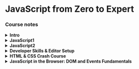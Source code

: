 # JavaScript from Zero to Expert

### Course notes

<details>
<summary><b>Intro</b></summary>
<br/>

- Web development basics
  - HTML(Nouns) | CSS(Adjectives) | JS(Verbs)
  - Separation of concerns - Every file separated, not in the HTML
- Test with Console
  - Brave or Chrome - `⌘⌥J`
  - Safari - `⌘⌥C`
- JavaScript
  - High-Level - Not complex stuff (memory) worries
  - Object-Oriented - Data based on objects
  - Multi-Paradigm - Use different styles of programming
  - Programming language - Instruct computer to do things
  - ES5, ES6+
    - 1995 - Mocha, first version of JavaScript created in just 10 days
      - A language to create interactive sites
    - 1996
      - It has nothing to do with Java
      - Changes to LiveScript and to JavaScript to attract Java divelopers
      - Microsoft launches IE and copies JavaScript into JScript
    - 1997 - ECMA releases ECMAScript 1 (ES1), the first standar for JavaScript
    - 2009 - ES5 (ECMAScript 5) was released with a lot of new features
    - 2015 - ES6 (ECMAScript 2015) was released (biggest update)
      - Changes to an annual release cycle
  - Don't break the web
    - Older code is still working
    - It's very buggy but still used
  - Development - Use the latest Chrome
  - Production - Transpile and polyfill the code to make it compatible with older browsers
  - ESNext - Future versions

</details>

<details>
<summary><b>JavaScript1</b></summary>
<br/>

- Value - Smallest unit of information
- Variable - Reusable value
  - `let` - Can be changed later
  - `const` - Won't be changed later, cannot be empty
  - `var` - Old way to define variables
  - Never declare a variablewithout really declaring it, it creates a global object and causes troubles
- Camel case is a convention
- Prevent `SyntaxError`
  - Never start a variable with a number
  - Just use letters, numbers, underscore or dollar
- Conventions
  - Don't use reserved words or `name`
  - Start with lowercase, upper is for classes
  - Check universal constants like `PI`
  - Be descriptive, `firstName` better than `name1`
- Values are objects or primitives
  - Objects
  - Primitives
    - Numbers `5, 5.9`
    - Strings `""`
    - Booleans `true, false`
    - Undefined `empty value`
    - Null `empty value`
    - Symbol `unique and cannot be changed`
    - BigInt `Larger numbers than Number can hold`
    - Dynamic type `you don't have to define the type of value`
  - Type conversion and coercion
    - Check what kind of value you have `typeof`
    - Change between types of values `Number('5')`
    - Some changes are automatic `'Love ' + 5 // 5 becomes a string`
    - Strings automatically transformed into numbers `'5' - '12' - 5`
  - Truthy and falsy values
    - `0, '', undefined, null, NaN` return a falsy value of `false`
    - All other values are truthy and return `true`
    - You can check by ransforming values to booleans:
      - `Boolean(0) // false`
      - `Boolean(1) // true`
- Comments
  - `// Single line`
  - `/* Multiline */`
- Math operators
  - `+` plus (sum of two numbers or concatenate strings)
  - `-` less
  - `/` divide
  - `*` multiply
  - `**` power of
- Assignment operators
  - `=` equal
  - `+=` add value to a variable
  - `-=` substract value to a variable
- Comparison operators
  - `<` less than
  - `>` plus than
  - `<=` less than equal
  - `>=` plus than equal
- Strings and template literals
  - `"String"` `'String'` `` `String` ``
  - Concatenate `'Hi ' + 'dear!'`
  - Template literals `` `I am ${jsValue} years old` ``
- Conditionals:
  - Positive `if (condition) {execution}`
  - Negative `if (!condition) {execution}`
  - Multiple `if (c) {e1} else if (c2) {e2} else {e3}`
- Expressions: poduce a value
  - `true && false`
- Statements: sentences that translate our order
  - `const str = 'Sentence'`
- Equality operators:
  - Strict operators, without type coercion:
    - `===` equal
    - `!==` not equal
    - `1 === '1' // false`
  - Strict operators, with type coercion:
    - `==` equal
    - `!=` not equal
    - `1 == '1' // true`
- Boolean logic:
  - `&&` and
  - `||` or
  - `!` not
- Switch:
  - It's an statement so it can`t be inside a function or return
  - `switch(variable){case logic: exec;}`
  - `break;` if you want to break at that step
  - `case logic: case logic: exec;` several cases or
  - `default` like an else statement
- Ternary:
  - It's a expression so it can be inside a function or return
  - `5 ? It's five : 'It's not five'`

</details>

<details>
<summary><b>JavaScript2</b></summary>
<br/>

- Strict mode - Use it always to create safer code
  - Start a file with `'use strict';`
- Functions - piece of code that can be used several times

  - Best way to implement the principle DRY (Don't Repeat Yourself)
  - Define functions
    - `function` reserved word can be used to define a function
      - `function funcName(parameters) {action};` this is a function declaration and it can be used before it's declarated
      - You can also use this reserved word to create an anonymous function (function expression):
        - `const anonymous = function(params) {action}`
    - Arrow functions
      - It doesn't have the `this` keword
      - `parameter => action`
        - it returns explicitally without `return`
      - If it gets complex it needs more structure
        - `const myFunction = (multiple, params) => {multipleLineAction needs return}`
  - Call / run / invoke functions
    - `myFunction(argument);`
    - The parameter is the name used to define the function variables and the argument the actual value used when calling the function
  - `return` returns a value at the end of the function
    - Just the first `return` achieved returns a value
    - Just works inside functions
    - If the function doesn't have a `return` it returns `undefined`
    - If you want to return a list use brackets `[]` if not it will return just the last value
      - `return true, false //false`
      - `return [true, false] //[true, false]`
    - It needs parenthesis if you start the return value in the second line
    ```JavaScript
    return (
        5 + 10
    )
    ```
  - You can use functions inside other functions so you can write cleaner code
    ```JavaScript
    function func1() {return true};
    function func2() {
        const myTrue = func1();
        return [myTrue, false];
    }
    ```
  - Arrays
    - Declarate an array:
      - Literal:
        - `const nums = [1,2,3,4];`
      - New object:
        - `const nums = new Array(1,2,3,4);`
      - Zero indexed `nums[0] // first element, expression inside, not statement`
      - Length `nums.length // 4`
      - Change array values:
        - `nums[0] = 10; //[10,2,3,4]`
      - This is not a primitive value so even though it's declared as const you can change the values inside the object.
      - If you put an array in another variable and modify it, the value will be modified in both becaus is the same object referenced in another variable, to change this behavior you'll need to copy it in the new variable.
    - Array methods:
      - `.push` add to the end
        - `console.log(arr.push(5)) //5`
      - `.unshift` add to the begining
        - `console.log(arr.unshift(5)) //5`
      - `.pop` remove the last element
        - `console.log(arr.pop()) //Value popped`
      - `.shift` removes the first element
        - `console.log(arr.shift()) //Value popped`
      - `.indexOf` returns the index of the argument
        - `arr.indexOf(value)`
  - Objects

    - Non ordered data structure
    - Declarate an object:
      - Literal `const objName = {key: value, key2: value2};`
      - Acces to a key:
        - Dot notation, member access `objName.key`
        - Bracket notation, computed member access `objName['key']`
          - Useful when concatenation needed `objName['key'+'2']`
      - Add or modify an entry:
        - `objName['key'+'2'] = 'new value 2';`
      - Add functions to objects
        ```JavaScript
        const objWithFunc = {
            firstName: 'John',
            johnIs: '',
            myFunc: function(msg) {
                this.johnIs = `${this.firstName} ${msg}`;
                return this.johnIs;
            }
        };
        console.log(objWithFunc.myFunc('is good!')); // Changes johnIs entry
        // console.log(objWithFunc['myFunc']('is good!')); // Another way to use the function
        console.log(objWithFunc.johnIs); // John is good!
        ```
        - Even though you are able to perform the function several times, that's a bad practice because it uses a lot of computing, the best way to do it is to use the function ones to define a value inside the object.

  - Iteration
    - For loop keeps running while condition is true
      ```JavaScript
      for (let i=0; i<10; i++) {console.log(i)};
      ```
    - You can iterate through an array by using the index
      ```JavaScript
      const myArr = [0,1,2,3,4,5,6,7];
      const doubleArr = [];
      for (let i=0; i<myArr.length; i++) {
          doubleArr.push(i*2);
      };
      ```
    - Or by using an of loop
      ```JavaScript
      for (const i of myArr) {doubleArr.push(i*2);};
      ```
    - You can make jumps between the loop steps by using continue
      ```JavaScript
      for (const i of myArr) {
          if (i === 3) continue;
          doubleArr.push(i*2);
      };
      ```
    - Or you can break the loop if a condition is met
      ```JavaScript
      for (const i of myArr) {
          if (i === 5) break;
          doubleArr.push(i*2);
      };
      ```
    - This is a way to loop backwards
      ```JavaScript
      for (let i=myArr.length-1; i>=0; i--) {doubleArr.push(i*2);};
      ```
    - Nested loop are sometimes usefull, like when you want all the 10 units square coordinates inside a 100\*100 square
      ```JavaScript
      const increment = 10;
      for (let x=0; x<100; x+=increment) {
          for (let y=0; y<100; y+=increment) {
              console.log('Coord:', [x,y]);
          }
      };
      ```
    - The while loop keeps runing until matches a condition
      ```JavaScript
      let ranNum = 0;
      while (ranNum!==100) {
          ranNum = Math.round(Math.random()*100);
          console.log(ranNum);
      };
      ```

</details>

<details>
<summary><b>Developer Skills & Editor Setup</b></summary>
<br/>

- Setup

  - Add Prettier extension to VS Code
  - default formatter `esbenp.prettier-vscode`
  - format on save `true`
  - toggle single quotes to `true` in the settings
  - select `avoid` in the Arrow Parens option
  - Add snippets
  - Go to `Code > Preferences > Configure User Snippets`
  - Write your snippets:
    ```JSON
    "Print to console": {
    "scope": "javascript,typescript",
    "prefix": "print",
    "body": ["console.log();"],
    "description": "Log output to console"
    }
    ```
  - Install [node.js](https://nodejs.org/en/)
  - Check which version of node you have `node -v`
  - NPM comes with node.js
  - Check which version of npm you have `npm -v`
  - Use a light server:
  - You can use a VS Extension
  - Or install it via NPM with the command `npm install live-server -g`
  - Run your server by using `live-server` on your working directory

- Developer mind
  - Goal
    - Realistic time based
    - Why are you learning? `Career change`
    - Imagine a project
    - Research technologies
  - Always understand the code by studying it and typing it
  - Reinforce knowledge
    - Use it
    - Take notes
    - Challenge yourself
      - [Codewars](https://www.codewars.com/)
    - Don't be in a hurry
  - Practice
    - Create your own challenges
    - Don't get stuck in "tutorial hell"
  - Write a lot and you'll be improving it
  - Refactor what you did
  - You'll never know everything so focus on your goal
  - Learn with other people and teach
  - Problem solver
    - Understand the problem
    - Divide and conquer
      - Break big problems into small steps
    - Do the necessary research
    - Write pseudocode before the actual code
  - Research tools, always ask the right questions
    - [MDN](https://developer.mozilla.org/en-US)
    - [StackOverflow](https://stackoverflow.com)
    - [Google](https://www.google.com)
  - Debugging
    - Bug: defect or problem in a computer program
      - Identify:
        - Discover the bug
        - Test software
        - Use reports
        - Check in contexts
      - Find:
        - Find the place where the bug is
      - Fix:
        - Correct the bug
      - Prevent:
        - Find it elsewhere
        - Write unit testing
    - Breakpoint:
      - Usefull console methods for debugging:
        - `console.warn() console.error() console.table(object)`
      - Chrome debugger:
        - `View > Developer > Inspect Element` or `⌘⌥C`
        - Go to sources and select the JavaScript file to debug
        - Add the desired breakpoints
        - Go step by step checking what's happening using `F9` or the step button
    - You can debug directly on VS Code by using `debugger;` before each breakpoint

</details>

<details>
<summary><b>HTML & CSS Crash Course</b></summary>
<br/>

- HTML
  - HyperText Markup Language
  - Semantic HTML is a way to give the more accurated tag to an element so it can be mor readable
  - Structure:
    ```HTML
    <html>
      <head>
        <title>Example</title>
      </head>
      <body>
        <h1>Heading example</h1>
        <p>Paragraph example</p>
        <!-- Comment example -->
      </body>
    </html>
    ```
  - Attributes: `<a href="https://www.some.link"></a>`
  - Inline and block elements work together:
    - Inline `<span></span>` displays inside anoder block
    - Block `<p></p>` displays as a block inside html
  - Classes
    - Attribute that defines the name of one or several elements in order to style them
      ```HTML
      <h1 class="inverted">This is an inverted color heading</h1>
      <p class="inverted">This is an inverted color paragraph</p>
      <!-- Classes can be used several times -->
      ```
  - IDs
    - Special attribute that gives an element an unique identifier
      ```HTML
      <p id="special-paragraph">Special</p>
      <!-- Unique element -->
      ```
- CSS

  - Cascading Style Sheets
  - It's the way to give style to HTML elements
  - Structure
    - Inside HTML (not recommended)
      ```HTML
      <style>
        body {
          background-color: white;
        }
      </style>
      ```
    - Or in a .css file linked to the html
      ```HTML
      <!-- index.html -->
      <head>
        <link href="style.css" rel="stylesheet">
      </head>
      ```
      ```CSS
      /* style.css */
      body {
        background-color: white;
      }
      ```
  - Inheritance
    - Child elements inherit some properties from their parents, for example if you add `font-family: Arial;` into `body {}` all body's children will have the same font-family
    - Some properties like border are not inherited
  - Syntax
    - Regular selector `p {color: black;}`
    - ID selector `#my-ID {font-size: 10px;}`
    - Class selector `.my-class {background-color: blue;}`
    - Child selector `#my-ID code {font-family: Menlo;}`
  - Box model:
    |Element|Description|
    |---|---|
    |**Content** |Text, images, etc.|
    |**Padding** |Transparent area around the content inside the box|
    |**Border** |Around the padding and the content|
    |**Margin** |Space between boxes|
    |**Fill Area**|Area that gets filled with background color or image|

    ```

       Margin
        --------------------------------
       |                                |
       |      Padding                   |
       |                                |
       |       W   i   d   t   h        |
       |       -----------------  H     |
       |      |                 | e     |
       |      |     CONTENT     | i     |
       |      |     *******     | g     |
       |      |                 | h     |
       |       -----------------  t     |
       |      Border:                   |
       |      Line around the box       |
       |      padding and content.      |
       |                                |
       |                                |
        --------------------------------

    ```

    - For better control of your box size you can use `* {box-sizing: border-box;}` which will allow you to define widths and heights considering the paddings and margins

  - For reset properties globaly you'll need to use the asterix which goes for all elements `* {margin: 0;}`

</details>

<details>
<summary><b>JavaScript in the Browser: DOM and Events Fundamentals</b></summary>
<br/>

- The DOM (Document Object Model)
  - Structured representation of HTML documents
  - Allows JS to access HTML elements and manipulate them
  - JS interaction with the DOM reference is in WEB APIs
- Acces to an HTML node
  - Access by query selector `document.querySelector('.my-class');`
  - Access by ID `document.getElementByID('my-ID');`
  - You can modify properties of the element
    ```JavaScript
    document.querySelector('.my-class').textContent = 'New content';
    document.getElementByID('my-ID').textContent = 'New content';
    ```
  - Events
    - An event is something that happends in te page like a mouse movement
    - Every node is able to hold an `addEventListener()` method
    - Click example
      ```JavaScript
      const myNode = document.querySelector('.my-class');
      myNode.addEventListener('click', function());
      ```

</details>
